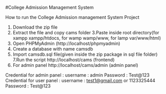 #College Admission Management System

How to run the College  Admission management System  Project
1. Download the  zip file
2. Extract the file and copy cams folder
3.Paste inside root directory(for xampp xampp/htdocs, for wamp wamp/www, for lamp var/www/html)
4. Open PHPMyAdmin (http://localhost/phpmyadmin)
5. Create a database with name camsdb
6. Import camsdb.sql file(given inside the zip package in sql file folder)
7.Run the script http://localhost/cams (frontend)
8. For admin panel http://localhost/cams/admin  (admin panel)

Credential for admin panel :
username : admin
Password : Test@123
Credential for user panel :
username : test1@gmail.com or  1123325444
Password : Test@123

